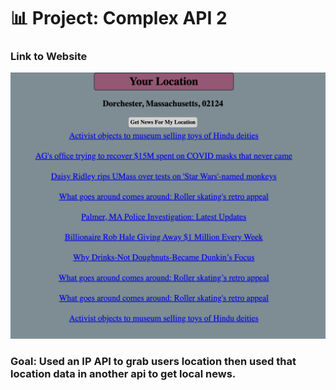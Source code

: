 # 📊 Project: Complex API 2

### Link to Website
<a href="https://complexapi2.netlify.app" rel="nofollow"><img src="image.png" alt=""></a>


### Goal: Used an IP API to grab users location then used that location data in another api to get local news. 


